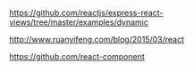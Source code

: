 

https://github.com/reactjs/express-react-views/tree/master/examples/dynamic

http://www.ruanyifeng.com/blog/2015/03/react

https://github.com/react-component
